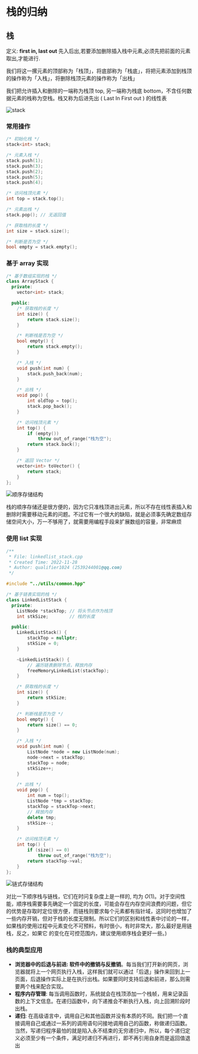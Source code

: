 # 栈的归纳

## 栈

定义: **first in, last out** 先入后出,若要添加删除插入栈中元素,必须先把前面的元素取出,才能进行.

我们将这一摞元素的顶部称为「栈顶」，将底部称为「栈底」，将把元素添加到栈顶的操作称为「入栈」，将删除栈顶元素的操作称为「出栈」

我们把允许插⼊和删除的⼀端称为栈顶 top, 另⼀端称为栈底 bottom，不含任何数据元素的栈称为空栈。栈⼜称为后进先出 ( Last In First out ) 的线性表

![stack](https://www.hello-algo.com/chapter_stack_and_queue/stack.assets/stack_operations.png)

### 常用操作

```cpp
/* 初始化栈 */
stack<int> stack;

/* 元素入栈 */
stack.push(1);
stack.push(3);
stack.push(2);
stack.push(5);
stack.push(4);

/* 访问栈顶元素 */
int top = stack.top();

/* 元素出栈 */
stack.pop(); // 无返回值

/* 获取栈的长度 */
int size = stack.size();

/* 判断是否为空 */
bool empty = stack.empty();
```

### 基于 array 实现

```cpp
/* 基于数组实现的栈 */
class ArrayStack {
  private:
    vector<int> stack;

  public:
    /* 获取栈的长度 */
    int size() {
        return stack.size();
    }

    /* 判断栈是否为空 */
    bool empty() {
        return stack.empty();
    }

    /* 入栈 */
    void push(int num) {
        stack.push_back(num);
    }

    /* 出栈 */
    void pop() {
        int oldTop = top();
        stack.pop_back();
    }

    /* 访问栈顶元素 */
    int top() {
        if (empty())
            throw out_of_range("栈为空");
        return stack.back();
    }

    /* 返回 Vector */
    vector<int> toVector() {
        return stack;
    }
};
```

![顺序存储结构](https://raw.githubusercontent.com/harisonkhlil/oss/main/uPic/CleanShot%202023-07-10%20at%2016.23.06@2x.png)

栈的顺序存储还是很⽅便的，因为它只准栈顶进出元素，所以不存在线性表插⼊和删除时需要移动元素的问题。不过它有⼀个很⼤的缺陷，就是必须事先确定数组存储空间⼤⼩，万⼀不够⽤了，就需要⽤编程⼿段来扩展数组的容量，⾮常麻烦

### 使用 list 实现

```cpp
/**
 * File: linkedlist_stack.cpp
 * Created Time: 2022-11-28
 * Author: qualifier1024 (2539244001@qq.com)
 */

#include "../utils/common.hpp"

/* 基于链表实现的栈 */
class LinkedListStack {
  private:
    ListNode *stackTop; // 将头节点作为栈顶
    int stkSize;        // 栈的长度

  public:
    LinkedListStack() {
        stackTop = nullptr;
        stkSize = 0;
    }

    ~LinkedListStack() {
        // 遍历链表删除节点，释放内存
        freeMemoryLinkedList(stackTop);
    }

    /* 获取栈的长度 */
    int size() {
        return stkSize;
    }

    /* 判断栈是否为空 */
    bool empty() {
        return size() == 0;
    }

    /* 入栈 */
    void push(int num) {
        ListNode *node = new ListNode(num);
        node->next = stackTop;
        stackTop = node;
        stkSize++;
    }

    /* 出栈 */
    void pop() {
        int num = top();
        ListNode *tmp = stackTop;
        stackTop = stackTop->next;
        // 释放内存
        delete tmp;
        stkSize--;
    }

    /* 访问栈顶元素 */
    int top() {
        if (size() == 0)
            throw out_of_range("栈为空");
        return stackTop->val;
    }
};
```

![链式存储结构](https://raw.githubusercontent.com/harisonkhlil/oss/main/uPic/CleanShot%202023-07-10%20at%2016.19.30@2x.png)

对⽐⼀下顺序栈与链栈，它们在时问复杂度上是⼀样的, 均为 $O(1)$。对于空间性能，顺序栈需要事先确定⼀个固定的长度，可能会存在内存空间浪费的问题，但它的优势是存取时定位很⽅便，⽽链栈则要求每个元素都有指针域，这同时也增加了⼀些内存开销，但对于栈的长度⽆限制。所以它们的区别和线性表中讨论的⼀样，如果栈的使⽤过程中元素变化不可预料，有时很⼩，有时⾮常⼤，那么最好是⽤链栈，反之，如果它 的变化在可控范围内，建议使⽤顺序栈会更好⼀些。)

### 栈的典型应用

- **浏览器中的后退与前进: 软件中的撤销与反撤销**。每当我们打开新的网页，浏览器就将上一个网页执行入栈，这样我们就可以通过「后退」操作来回到上一页面，后退操作实际上是在执行出栈。如果要同时支持后退和前进，那么则需要两个栈来配合实现。
- **程序内存管理**: 每当调用函数时，系统就会在栈顶添加一个栈帧，用来记录函数的上下文信息。在递归函数中，向下递推会不断执行入栈，向上回溯阶段时出栈。
- **递归**: 在⾼级语⾔中，调⽤⾃⼰和其他函数并没有本质的不同。我们把⼀个直接调⽤⾃⼰或通过⼀系列的调⽤语句问接地调⽤⾃⼰的函数，称做递归函数。当然，写递归程序最怕的就是陷⼊永不结束的⽆穷递归中，所以，每个递归定义必须⾄少有⼀个条件，满⾜时递归不再进⾏，即不再引⽤⾃身⽽是返回值退出
